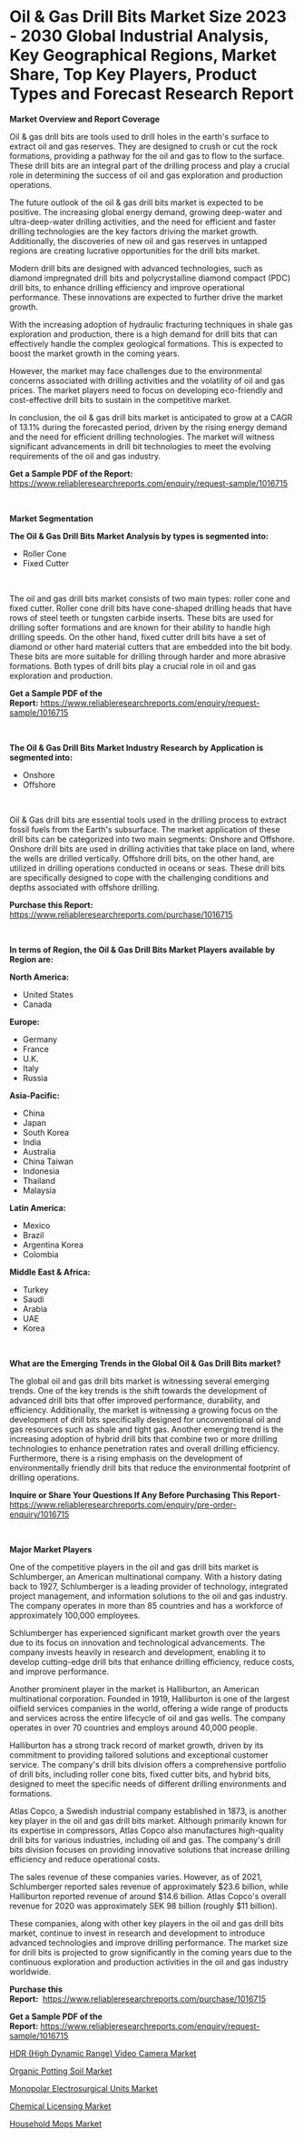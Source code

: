 <p><h1>Oil & Gas Drill Bits Market Size 2023 - 2030 Global Industrial Analysis, Key Geographical Regions, Market Share, Top Key Players, Product Types and Forecast Research Report</h1></p><p><strong>Market Overview and Report Coverage</strong></p>
<p><p>Oil & gas drill bits are tools used to drill holes in the earth's surface to extract oil and gas reserves. They are designed to crush or cut the rock formations, providing a pathway for the oil and gas to flow to the surface. These drill bits are an integral part of the drilling process and play a crucial role in determining the success of oil and gas exploration and production operations.</p><p>The future outlook of the oil & gas drill bits market is expected to be positive. The increasing global energy demand, growing deep-water and ultra-deep-water drilling activities, and the need for efficient and faster drilling technologies are the key factors driving the market growth. Additionally, the discoveries of new oil and gas reserves in untapped regions are creating lucrative opportunities for the drill bits market.</p><p>Modern drill bits are designed with advanced technologies, such as diamond impregnated drill bits and polycrystalline diamond compact (PDC) drill bits, to enhance drilling efficiency and improve operational performance. These innovations are expected to further drive the market growth.</p><p>With the increasing adoption of hydraulic fracturing techniques in shale gas exploration and production, there is a high demand for drill bits that can effectively handle the complex geological formations. This is expected to boost the market growth in the coming years.</p><p>However, the market may face challenges due to the environmental concerns associated with drilling activities and the volatility of oil and gas prices. The market players need to focus on developing eco-friendly and cost-effective drill bits to sustain in the competitive market.</p><p>In conclusion, the oil & gas drill bits market is anticipated to grow at a CAGR of 13.1% during the forecasted period, driven by the rising energy demand and the need for efficient drilling technologies. The market will witness significant advancements in drill bit technologies to meet the evolving requirements of the oil and gas industry.</p></p>
<p><strong>Get a Sample PDF of the Report:</strong> <a href="https://www.reliableresearchreports.com/enquiry/request-sample/1016715">https://www.reliableresearchreports.com/enquiry/request-sample/1016715</a></p>
<p>&nbsp;</p>
<p><strong>Market Segmentation</strong></p>
<p><strong>The Oil & Gas Drill Bits Market Analysis by types is segmented into:</strong></p>
<p><ul><li>Roller Cone</li><li>Fixed Cutter</li></ul></p>
<p>&nbsp;</p>
<p><p>The oil and gas drill bits market consists of two main types: roller cone and fixed cutter. Roller cone drill bits have cone-shaped drilling heads that have rows of steel teeth or tungsten carbide inserts. These bits are used for drilling softer formations and are known for their ability to handle high drilling speeds. On the other hand, fixed cutter drill bits have a set of diamond or other hard material cutters that are embedded into the bit body. These bits are more suitable for drilling through harder and more abrasive formations. Both types of drill bits play a crucial role in oil and gas exploration and production.</p></p>
<p><strong>Get a Sample PDF of the Report:</strong>&nbsp;<a href="https://www.reliableresearchreports.com/enquiry/request-sample/1016715">https://www.reliableresearchreports.com/enquiry/request-sample/1016715</a></p>
<p>&nbsp;</p>
<p><strong>The Oil & Gas Drill Bits Market Industry Research by Application is segmented into:</strong></p>
<p><ul><li>Onshore</li><li>Offshore</li></ul></p>
<p>&nbsp;</p>
<p><p>Oil & Gas drill bits are essential tools used in the drilling process to extract fossil fuels from the Earth's subsurface. The market application of these drill bits can be categorized into two main segments: Onshore and Offshore. Onshore drill bits are used in drilling activities that take place on land, where the wells are drilled vertically. Offshore drill bits, on the other hand, are utilized in drilling operations conducted in oceans or seas. These drill bits are specifically designed to cope with the challenging conditions and depths associated with offshore drilling.</p></p>
<p><strong>Purchase this Report:</strong>&nbsp; <a href="https://www.reliableresearchreports.com/purchase/1016715">https://www.reliableresearchreports.com/purchase/1016715</a></p>
<p>&nbsp;</p>
<p><strong>In terms of Region, the Oil & Gas Drill Bits Market Players available by Region are:</strong></p>
<p>
    <p> <strong> North America: </strong>
        <ul>
            <li>United States</li>
            <li>Canada</li>
        </ul>
        </p> 
    <p> <strong> Europe: </strong>
        <ul>
            <li>Germany</li>
            <li>France</li>
            <li>U.K.</li>
            <li>Italy</li>
            <li>Russia</li>
        </ul>
        </p> 
    <p> <strong> Asia-Pacific: </strong>
        <ul>
            <li>China</li>
            <li>Japan</li>
            <li>South Korea</li>
            <li>India</li>
            <li>Australia</li>
            <li>China Taiwan</li>
            <li>Indonesia</li>
            <li>Thailand</li>
            <li>Malaysia</li>
        </ul>
        </p> 
    <p> <strong> Latin America: </strong>
        <ul>
            <li>Mexico</li>
            <li>Brazil</li>
            <li>Argentina Korea</li>
            <li>Colombia</li>
        </ul>
        </p> 
    <p> <strong> Middle East & Africa: </strong>
        <ul>
            <li>Turkey</li>
            <li>Saudi</li>
            <li>Arabia</li>
            <li>UAE</li>
            <li>Korea</li>
        </ul>
    </p>
    </p>
<p>&nbsp;</p>
<p><strong>What are the Emerging Trends in the Global Oil & Gas Drill Bits market?</strong></p>
<p><p>The global oil and gas drill bits market is witnessing several emerging trends. One of the key trends is the shift towards the development of advanced drill bits that offer improved performance, durability, and efficiency. Additionally, the market is witnessing a growing focus on the development of drill bits specifically designed for unconventional oil and gas resources such as shale and tight gas. Another emerging trend is the increasing adoption of hybrid drill bits that combine two or more drilling technologies to enhance penetration rates and overall drilling efficiency. Furthermore, there is a rising emphasis on the development of environmentally friendly drill bits that reduce the environmental footprint of drilling operations.</p></p>
<p><strong>Inquire or Share Your Questions If Any Before Purchasing This Report</strong>- <a href="https://www.reliableresearchreports.com/enquiry/pre-order-enquiry/1016715">https://www.reliableresearchreports.com/enquiry/pre-order-enquiry/1016715</a></p>
<p>&nbsp;</p>
<p><strong>Major Market Players</strong></p>
<p><p>One of the competitive players in the oil and gas drill bits market is Schlumberger, an American multinational company. With a history dating back to 1927, Schlumberger is a leading provider of technology, integrated project management, and information solutions to the oil and gas industry. The company operates in more than 85 countries and has a workforce of approximately 100,000 employees.</p><p>Schlumberger has experienced significant market growth over the years due to its focus on innovation and technological advancements. The company invests heavily in research and development, enabling it to develop cutting-edge drill bits that enhance drilling efficiency, reduce costs, and improve performance.</p><p>Another prominent player in the market is Halliburton, an American multinational corporation. Founded in 1919, Halliburton is one of the largest oilfield services companies in the world, offering a wide range of products and services across the entire lifecycle of oil and gas wells. The company operates in over 70 countries and employs around 40,000 people.</p><p>Halliburton has a strong track record of market growth, driven by its commitment to providing tailored solutions and exceptional customer service. The company's drill bits division offers a comprehensive portfolio of drill bits, including roller cone bits, fixed cutter bits, and hybrid bits, designed to meet the specific needs of different drilling environments and formations.</p><p>Atlas Copco, a Swedish industrial company established in 1873, is another key player in the oil and gas drill bits market. Although primarily known for its expertise in compressors, Atlas Copco also manufactures high-quality drill bits for various industries, including oil and gas. The company's drill bits division focuses on providing innovative solutions that increase drilling efficiency and reduce operational costs.</p><p>The sales revenue of these companies varies. However, as of 2021, Schlumberger reported sales revenue of approximately $23.6 billion, while Halliburton reported revenue of around $14.6 billion. Atlas Copco's overall revenue for 2020 was approximately SEK 98 billion (roughly $11 billion).</p><p>These companies, along with other key players in the oil and gas drill bits market, continue to invest in research and development to introduce advanced technologies and improve drilling performance. The market size for drill bits is projected to grow significantly in the coming years due to the continuous exploration and production activities in the oil and gas industry worldwide.</p></p>
<p><strong>Purchase this Report:</strong>&nbsp;&nbsp;<a href="https://www.reliableresearchreports.com/purchase/1016715">https://www.reliableresearchreports.com/purchase/1016715</a></p>
<p></p>
<p><strong>Get a Sample PDF of the Report:</strong>&nbsp;<a href="https://www.reliableresearchreports.com/enquiry/request-sample/1016715">https://www.reliableresearchreports.com/enquiry/request-sample/1016715</a></p>
<p><p><a href="https://github.com/NorbertYates/Market-Research-Report-List-1/blob/main/hdr-high-dynamic-range-video-camera-market.md">HDR (High Dynamic Range) Video Camera Market</a></p><p><a href="https://medium.com/@wound.key.cure/organic-potting-soil-market-size-growth-forecast-2023-2030-fca7140b5dd0">Organic Potting Soil Market</a></p><p><a href="https://www.reportprime.com/monopolar-electrosurgical-units-r9169">Monopolar Electrosurgical Units Market</a></p><p><a href="https://www.linkedin.com/pulse/chemical-licensing-market-insights-players-forecast-till-c0pse/">Chemical Licensing Market</a></p><p><a href="https://medium.com/@ashlybednar2023/household-mops-market-size-growth-forecast-2023-2030-a70b097ebcbd">Household Mops Market</a></p></p>
